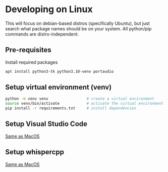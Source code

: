 # Developing on Linux

This will focus on debian-based distros (specifically Ubuntu), but just
search what package names should be on your system. All python/pip
commands are distro-independent.

## Pre-requisites

Install required packages

```bash
apt install python3-tk python3.10-venv portaudio
```

## Setup virtual environment (venv)

```bash
python -m venv venv                 # create a virtual environment
source venv/bin/activate            # activate the virtual environment
pip install -r requirements.txt     # install dependencies
```

## Setup Visual Studio Code

[Same as MacOS](https://github.com/ShipBit/wingman-ai/blob/main/docs/develop-macos.md#setup-visual-studio-code)

## Setup whispercpp

[Same as MacOS](https://github.com/ShipBit/wingman-ai/blob/main/docs/develop-macos.md#setup-whispercpp)
